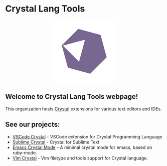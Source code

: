 # Crystal Lang Tools

<div style="text-align:center"><img src="logo.png" alt="crystal"></div>

## Welcome to Crystal Lang Tools webpage!

This organization hosts [Crystal](https://crystal-lang.org) extensions for various text editors and IDEs.

## See our projects:

- [VSCode Crystal](https://github.com/crystal-lang-tools/vscode-crystal-lang) - VSCode extension for Crystal Programming Language
- [Sublime Crystal](https://github.com/crystal-lang-tools/sublime-crystal) - Crystal for Sublime Text
- [Emacs Crystal Mode](https://github.com/crystal-lang-tools/emacs-crystal-mode) - A minimal crystal mode for emacs, based on ruby-mode.
- [Vim Crystal](https://github.com/rhysd/vim-crystal) - Vim filetype and tools support for Crystal language.
